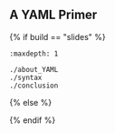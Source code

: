 ## A YAML Primer

{% if build == "slides" %}
<!-- BUILDING THE SLIDES -->
```{toctree}
:maxdepth: 1

./about_YAML
./syntax
./conclusion
```
{% else %}
<!-- content is imported one level above -->
{% endif %}
